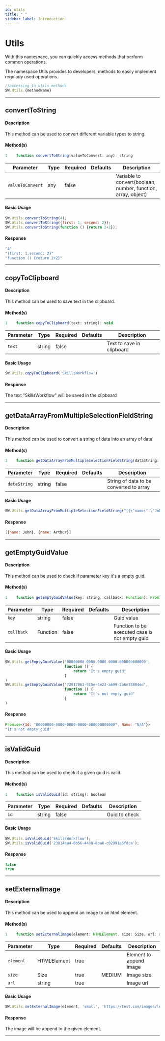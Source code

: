 ```yaml
---
id: utils
title: " "
sidebar_label: Introduction
---
```


# Utils

With this namespace, you can quickly access methods that perform common operations.

The namespace Utils provides to developers, methods to easily implement regularly used operations.

```javascript
//accessing to utils methods
SW.Utils.{methodName}
```

---

## convertToString

#### Description

This method can be used to convert different variable types to string.

#### Method(s)

```javascript
1    function convertToString(valueToConvert: any): string
```

<table className="custom-table">
    <thead>
        <tr>
            <th>Parameter</th>
            <th>Type</th>
            <th>Required</th>
            <th>Defaults</th>
            <th>Description</th>
        </tr>
    </thead>
    <tbody>
        <tr className="selected">
            <td><code>valueToConvert</code></td>
            <td>any</td>
            <td>false</td>
            <td></td>
            <td>Variable to convert(boolean, number, function, array, object)</td>
        </tr>
    </tbody>
</table>

#### Basic Usage

```javascript
SW.Utils.convertToString(4);
SW.Utils.convertToString({first: 1, second: 2});
SW.Utils.convertToString(function () {return 2+2});
```

#### Response
```javascript
"4"
"{first: 1,second: 2}"
"function () {return 2+2}"
```

---

## copyToClipboard

#### Description

This method can be used to save text in the clipboard.

#### Method(s)

```javascript
1    function copyToClipboard(text: string): void
```

<table className="custom-table">
    <thead>
        <tr>
            <th>Parameter</th>
            <th>Type</th>
            <th>Required</th>
            <th>Defaults</th>
            <th>Description</th>
        </tr>
    </thead>
    <tbody>
        <tr className="selected">
            <td><code>text</code></td>
            <td>string</td>
            <td>false</td>
            <td></td>
            <td>Text to save in clipboard</td>
        </tr>
    </tbody>
</table>

#### Basic Usage

```javascript
SW.Utils.copyToClipboard('SkillsWorkflow')
```

#### Response

The text "SkillsWorkflow" will be saved in the clipboard

---

## getDataArrayFromMultipleSelectionFieldString

#### Description

This method can be used to convert a string of data into an array of data.

#### Method(s)

```javascript
1    function getDataArrayFromMultipleSelectionFieldString(dataString: string): any[]
```

<table className="custom-table">
    <thead>
        <tr>
            <th>Parameter</th>
            <th>Type</th>
            <th>Required</th>
            <th>Defaults</th>
            <th>Description</th>
        </tr>
    </thead>
    <tbody>
        <tr className="selected">
            <td><code>dataString</code></td>
            <td>string</td>
            <td>false</td>
            <td></td>
            <td>String of data to be converted to array</td>
        </tr>
    </tbody>
</table>

#### Basic Usage

```javascript
SW.Utils.getDataArrayFromMultipleSelectionFieldString("[{\"name\":\"John\"}, {\"name\":\"Arthur\"}]")
```

#### Response

```javascript
[{name: John}, {name: Arthur}]
```

---

## getEmptyGuidValue

#### Description

This method can be used to check if parameter key it's a empty guid.

#### Method(s)

```javascript
1    function getEmptyGuidValue(key: string, callback: Function): Promise
```

<table className="custom-table">
    <thead>
        <tr>
            <th>Parameter</th>
            <th>Type</th>
            <th>Required</th>
            <th>Defaults</th>
            <th>Description</th>
        </tr>
    </thead>
    <tbody>
        <tr className="selected">
            <td><code>key</code></td>
            <td>string</td>
            <td>false</td>
            <td></td>
            <td>Guid value</td>
        </tr>
        <tr className="selected">
            <td><code>callback</code></td>
            <td>Function</td>
            <td>false</td>
            <td></td>
            <td>Function to be executed case is not empty guid</td>
        </tr>
    </tbody>
</table>

#### Basic Usage

```javascript
SW.Utils.getEmptyGuidValue('00000000-0000-0000-0000-000000000000', 
                           function () {
                               return "It's empty guid"
                           }
)
SW.Utils.getEmptyGuidValue('72917063-915e-4e23-a699-2a6e78804ed', 
                           function () {
                               return "It's not empty guid"
                           }
)
```

#### Response

```javascript
Promise<{Id: "00000000-0000-0000-0000-000000000000", Name: "N/A"}>
"It's not empty guid"
```

---

## isValidGuid

#### Description

This method can be used to check if a given guid is valid.

#### Method(s)

```javascript
1    function isValidGuid(id: string): boolean
```

<table className="custom-table">
    <thead>
        <tr>
            <th>Parameter</th>
            <th>Type</th>
            <th>Required</th>
            <th>Defaults</th>
            <th>Description</th>
        </tr>
    </thead>
    <tbody>
        <tr className="selected">
            <td><code>id</code></td>
            <td>string</td>
            <td>false</td>
            <td></td>
            <td>Guid to check</td>
        </tr>
    </tbody>
</table>

#### Basic Usage

```javascript
SW.Utils.isValidGuid('SkillsWorkflow');
SW.Utils.isValidGuid('23814aa4-0b56-4480-8ba8-c02991a5fdca');
```

#### Response

```javascript
false
true
```

---

## setExternalImage

#### Description

This method can be used to append an image to an html element.

#### Method(s)

```javascript
1    function setExternalImage(element: HTMLElement, size: Size, url: string): HTMLElement
```

<table className="custom-table">
    <thead>
        <tr>
            <th>Parameter</th>
            <th>Type</th>
            <th>Required</th>
            <th>Defaults</th>
            <th>Description</th>
        </tr>
    </thead>
    <tbody>
        <tr className="selected">
            <td><code>element</code></td>
            <td>HTMLElement</td>
            <td>true</td>
            <td></td>
            <td>Element to append image</td>
        </tr>
        <tr className="selected">
            <td><code>size</code></td>
            <td>Size</td>
            <td>true</td>
            <td>MEDIUM</td>
            <td>Image size</td>
        </tr>
        <tr className="selected">
            <td><code>url</code></td>
            <td>string</td>
            <td>true</td>
            <td></td>
            <td>Image url</td>
        </tr>
    </tbody>
</table>

#### Basic Usage

```javascript
SW.Utils.setExternalImage(element, 'small', 'https://test.com/images/logo_new_small.png');
```

#### Response

The image will be append to the given element.

---